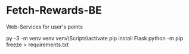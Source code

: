 # Fetch-Rewards-BE
Web-Services for user's points

 py -3 -m venv venv
 venv\Scripts\activate
 pip install Flask
 python -m pip freeze > requirements.txt
